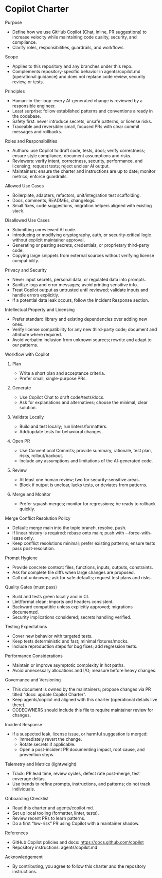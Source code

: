 # Copilot Charter

Purpose
- Define how we use GitHub Copilot (Chat, inline, PR suggestions) to increase velocity while maintaining code quality, security, and compliance.
- Clarify roles, responsibilities, guardrails, and workflows.

Scope
- Applies to this repository and any branches under this repo.
- Complements repository-specific behavior in agents/copilot.md (operational guidance) and does not replace code review, security review, or tests.

Principles
- Human-in-the-loop: every AI-generated change is reviewed by a responsible engineer.
- Least surprise: follow established patterns and conventions already in the codebase.
- Safety first: never introduce secrets, unsafe patterns, or license risks.
- Traceable and reversible: small, focused PRs with clear commit messages and rollbacks.

Roles and Responsibilities
- Authors: use Copilot to draft code, tests, docs; verify correctness; ensure style compliance; document assumptions and risks.
- Reviewers: verify intent, correctness, security, performance, and licensing; request tests; reject unclear AI output.
- Maintainers: ensure the charter and instructions are up to date; monitor metrics; enforce guardrails.

Allowed Use Cases
- Boilerplate, adapters, refactors, unit/integration test scaffolding.
- Docs, comments, READMEs, changelogs.
- Small fixes, code suggestions, migration helpers aligned with existing stack.

Disallowed Use Cases
- Submitting unreviewed AI code.
- Introducing or modifying cryptography, auth, or security-critical logic without explicit maintainer approval.
- Generating or pasting secrets, credentials, or proprietary third-party code.
- Copying large snippets from external sources without verifying license compatibility.

Privacy and Security
- Never input secrets, personal data, or regulated data into prompts.
- Sanitize logs and error messages; avoid printing sensitive info.
- Treat Copilot output as untrusted until reviewed; validate inputs and handle errors explicitly.
- If a potential data leak occurs, follow the Incident Response section.

Intellectual Property and Licensing
- Prefer standard library and existing dependencies over adding new ones.
- Verify license compatibility for any new third-party code; document and attribute where required.
- Avoid verbatim inclusion from unknown sources; rewrite and adapt to our patterns.

Workflow with Copilot
1) Plan
   - Write a short plan and acceptance criteria.
   - Prefer small, single-purpose PRs.

2) Generate
   - Use Copilot Chat to draft code/tests/docs.
   - Ask for explanations and alternatives; choose the minimal, clear solution.

3) Validate Locally
   - Build and test locally; run linters/formatters.
   - Add/update tests for behavioral changes.

4) Open PR
   - Use Conventional Commits; provide summary, rationale, test plan, risks, rollout/backout.
   - Include any assumptions and limitations of the AI-generated code.

5) Review
   - At least one human review; two for security-sensitive areas.
   - Block if output is unclear, lacks tests, or deviates from patterns.

6) Merge and Monitor
   - Prefer squash merges; monitor for regressions; be ready to rollback quickly.

Merge Conflict Resolution Policy
- Default: merge main into the topic branch, resolve, push.
- If linear history is required: rebase onto main; push with --force-with-lease only.
- Keep conflict resolutions minimal; prefer existing patterns; ensure tests pass post-resolution.

Prompt Hygiene
- Provide concrete context: files, functions, inputs, outputs, constraints.
- Ask for complete file diffs when large changes are proposed.
- Call out unknowns; ask for safe defaults; request test plans and risks.

Quality Gates (must pass)
- Build and tests green locally and in CI.
- Lint/format clean; imports and headers consistent.
- Backward compatible unless explicitly approved; migrations documented.
- Security implications considered; secrets handling verified.

Testing Expectations
- Cover new behavior with targeted tests.
- Keep tests deterministic and fast; minimal fixtures/mocks.
- Include reproduction steps for bug fixes; add regression tests.

Performance Considerations
- Maintain or improve asymptotic complexity in hot paths.
- Avoid unnecessary allocations and I/O; measure before heavy changes.

Governance and Versioning
- This document is owned by the maintainers; propose changes via PR titled "docs: update Copilot Charter".
- Keep agents/copilot.md aligned with this charter (operational details live there).
- CODEOWNERS should include this file to require maintainer review for changes.

Incident Response
- If a suspected leak, license issue, or harmful suggestion is merged:
  - Immediately revert the change.
  - Rotate secrets if applicable.
  - Open a post-incident PR documenting impact, root cause, and prevention steps.

Telemetry and Metrics (lightweight)
- Track: PR lead time, review cycles, defect rate post-merge, test coverage deltas.
- Use trends to refine prompts, instructions, and patterns; do not track individuals.

Onboarding Checklist
- Read this charter and agents/copilot.md.
- Set up local tooling (formatter, linter, tests).
- Review recent PRs to learn patterns.
- Do a first “low-risk” PR using Copilot with a maintainer shadow.

References
- GitHub Copilot policies and docs: https://docs.github.com/copilot
- Repository instructions: agents/copilot.md

Acknowledgement
- By contributing, you agree to follow this charter and the repository instructions.